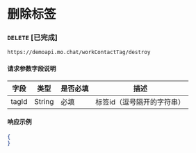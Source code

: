 # 删除标签
### `DELETE`  [已完成]
```
https://demoapi.mo.chat/workContactTag/destroy
```

#### 请求参数字段说明

| 字段  | 类型 | 是否必填 | 描述|
| ------------- | ------------- | ------------------ | ------------------ |
| tagId  | String  | 必填 | 标签id（逗号隔开的字符串） |


#### 响应示例

```json
{
}
```